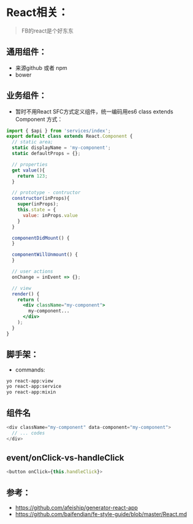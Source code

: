 # React相关：
> FB的react是个好东东

## 通用组件：
+ 来源github 或者 npm
+ bower


## 业务组件：
+ 暂时不用React SFC方式定义组件，统一编码用es6 class extends Component 方式：
```jsx
import { $api } from 'services/index';
export default class extends React.Component {
  // static area;
  static displayName = 'my-component';
  static defaultProps = {};

  // properties
  get value(){
    return 123;
  }

  // prototype - contructor
  constructor(inProps){
    super(inProps);
    this.state = {
      value: inProps.value
    }
  }

  componentDidMount() {
  }

  componentWillUnmount() {
  }

  // user actions
  onChange = inEvent => {};

  // view
  render() {
    return (
      <div className="my-component">
        my-component...
      </div>
    );
  }
}
```

## 脚手架：
+ commands:
```bash
yo react-app:view
yo react-app:service
yo react-app:mixin
```

## 组件名
```js
<div className="my-component" data-component="my-component">
  // ... codes
</div>
```

## event/onClick-vs-handleClick
```js
<button onClick={this.handleClick}>
```


## 参考：
+ https://github.com/afeiship/generator-react-app
+ https://github.com/baifendian/fe-style-guide/blob/master/React.md
